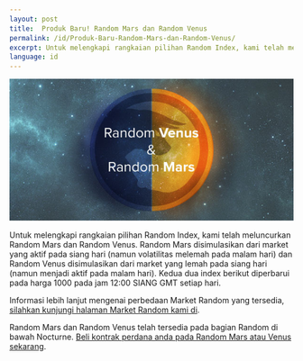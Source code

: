 ```yaml
---
layout: post
title:  Produk Baru! Random Mars dan Random Venus
permalink: /id/Produk-Baru-Random-Mars-dan-Random-Venus/
excerpt: Untuk melengkapi rangkaian pilihan Random Index, kami telah meluncurkan Random Mars dan Random Venus.
language: id
---
```


![](/post_images/3490486_orig.jpg)

Untuk melengkapi rangkaian pilihan Random Index, kami telah meluncurkan Random Mars dan Random Venus. Random Mars disimulasikan dari market yang aktif pada siang hari (namun volatilitas melemah pada malam hari) dan Random Venus disimulasikan dari market yang lemah pada siang hari (namun menjadi aktif pada malam hari). Kedua dua index berikut diperbarui pada harga 1000 pada jam 12:00 SIANG GMT setiap hari.

Informasi lebih lanjut mengenai perbedaan Market Random yang tersedia, [silahkan kunjungi halaman Market Random kami di](https://www.binary.com/get-started/random-markets?l=ID&utm_medium=social&utm_source=blog&utm_content=whatsnew).

Random Mars dan Random Venus telah tersedia pada bagian Random di bawah Nocturne. [Beli kontrak perdana anda pada Random Mars atau Venus sekarang](https://www.binary.com/c/trade.cgi?market=random&time=5m&form_name=risefall&H=S0P&currency=USD&underlying_symbol=RDVENUS&date_start=1396952700&type=INTRADU&payout=250&l=ID&utm_medium=social&utm_source=blog&utm_content=whatsnew).
